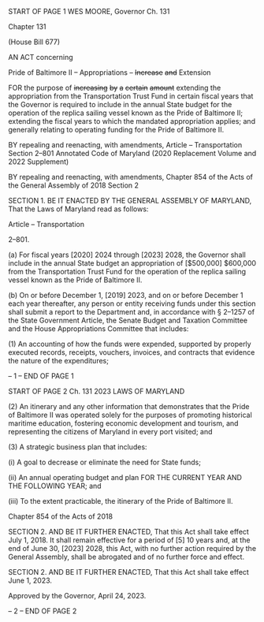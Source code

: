 START OF PAGE 1
WES MOORE, Governor Ch. 131

Chapter 131

(House Bill 677)

AN ACT concerning

Pride of Baltimore II – Appropriations – ~~Increase~~ ~~and~~ Extension

FOR the purpose of ~~increasing~~ ~~by~~ ~~a~~ ~~certain~~ ~~amount~~ extending the appropriation from the
Transportation Trust Fund in certain fiscal years that the Governor is required to
include in the annual State budget for the operation of the replica sailing vessel
known as the Pride of Baltimore II; extending the fiscal years to which the mandated
appropriation applies; and generally relating to operating funding for the Pride of
Baltimore II.

BY repealing and reenacting, with amendments,
Article – Transportation
Section 2–801
Annotated Code of Maryland
(2020 Replacement Volume and 2022 Supplement)

BY repealing and reenacting, with amendments,
Chapter 854 of the Acts of the General Assembly of 2018
Section 2

SECTION 1. BE IT ENACTED BY THE GENERAL ASSEMBLY OF MARYLAND,
That the Laws of Maryland read as follows:

Article – Transportation

2–801.

(a) For fiscal years [2020] 2024 through [2023] 2028, the Governor shall include
in the annual State budget an appropriation of [$500,000] $600,000 from the
Transportation Trust Fund for the operation of the replica sailing vessel known as the Pride
of Baltimore II.

(b) On or before December 1, [2019] 2023, and on or before December 1 each year
thereafter, any person or entity receiving funds under this section shall submit a report to
the Department and, in accordance with § 2–1257 of the State Government Article, the
Senate Budget and Taxation Committee and the House Appropriations Committee that
includes:

(1) An accounting of how the funds were expended, supported by properly
executed records, receipts, vouchers, invoices, and contracts that evidence the nature of the
expenditures;

– 1 –
END OF PAGE 1

START OF PAGE 2
Ch. 131 2023 LAWS OF MARYLAND

(2) An itinerary and any other information that demonstrates that the
Pride of Baltimore II was operated solely for the purposes of promoting historical maritime
education, fostering economic development and tourism, and representing the citizens of
Maryland in every port visited; and

(3) A strategic business plan that includes:

(i) A goal to decrease or eliminate the need for State funds;

(ii) An annual operating budget and plan FOR THE CURRENT YEAR
AND THE FOLLOWING YEAR; and

(iii) To the extent practicable, the itinerary of the Pride of Baltimore
II.

Chapter 854 of the Acts of 2018

SECTION 2. AND BE IT FURTHER ENACTED, That this Act shall take effect July
1, 2018. It shall remain effective for a period of [5] 10 years and, at the end of June 30,
[2023] 2028, this Act, with no further action required by the General Assembly, shall be
abrogated and of no further force and effect.

SECTION 2. AND BE IT FURTHER ENACTED, That this Act shall take effect June
1, 2023.

Approved by the Governor, April 24, 2023.

– 2 –
END OF PAGE 2